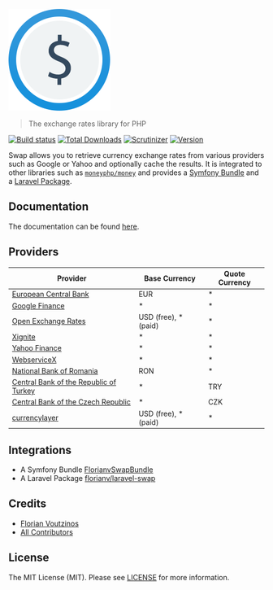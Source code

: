 [![Swap](doc/logo.png)](https://github.com/florianv/swap)

> The exchange rates library for PHP

[![Build status](http://img.shields.io/travis/florianv/swap.svg?style=flat-square)](https://travis-ci.org/florianv/swap)
[![Total Downloads](https://img.shields.io/packagist/dt/florianv/swap.svg?style=flat-square)](https://packagist.org/packages/florianv/swap)
[![Scrutinizer](https://img.shields.io/scrutinizer/g/florianv/swap.svg?style=flat-square)]()
[![Version](http://img.shields.io/packagist/v/florianv/swap.svg?style=flat-square)](https://packagist.org/packages/florianv/swap)

Swap allows you to retrieve currency exchange rates from various providers such as Google or Yahoo and optionally cache the results.
It is integrated to other libraries such as [`moneyphp/money`](https://github.com/moneyphp/money) and provides
a [Symfony Bundle](https://github.com/florianv/FlorianvSwapBundle) and a [Laravel Package](https://github.com/florianv/laravel-swap).

## Documentation

The documentation can be found [here](https://github.com/florianv/swap/tree/readme/doc/doc.md).

## Providers

| Provider | Base Currency | Quote Currency |
|---------------------------------------------------------------------------|----------------------|----------------|
| [European Central Bank](http://www.ecb.europa.eu/home/html/index.en.html) | EUR | * |
| [Google Finance](http://www.google.com/finance) | * | * |
| [Open Exchange Rates](https://openexchangerates.org) | USD (free), * (paid) | * |
| [Xignite](https://www.xignite.com) | * | * |
| [Yahoo Finance](https://finance.yahoo.com) | * | * |
| [WebserviceX](http://www.webservicex.net/ws/default.aspx) | * | * |
| [National Bank of Romania](http://www.bnr.ro) | RON | * |
| [Central Bank of the Republic of Turkey](http://www.tcmb.gov.tr) | * | TRY |
| [Central Bank of the Czech Republic](http://www.cnb.cz) | * | CZK |
| [currencylayer](https://currencylayer.com) | USD (free), * (paid) | * |

## Integrations

- A Symfony Bundle [FlorianvSwapBundle](https://github.com/florianv/FlorianvSwapBundle)
- A Laravel Package [florianv/laravel-swap](https://github.com/florianv/laravel-swap)

## Credits

- [Florian Voutzinos](https://github.com/florianv)
- [All Contributors](https://github.com/florianv/swap/contributors)

## License

The MIT License (MIT). Please see [LICENSE](https://github.com/florianv/swap/blob/master/LICENSE) for more information.
